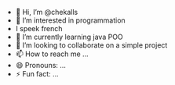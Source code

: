 - 👋 Hi, I’m @chekalls
- 👀 I’m interested in programmation
- I speek french 
- 🌱 I’m currently learning java POO
- 💞️ I’m looking to collaborate on a simple project
- 📫 How to reach me ...
- 😄 Pronouns: ...
- ⚡ Fun fact: ...

<!---
chekalls/chekalls is a ✨ special ✨ repository because its `README.md` (this file) appears on your GitHub profile.
You can click the Preview link to take a look at your changes.
--->
